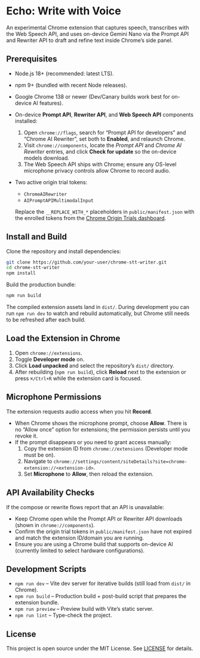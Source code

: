 # Echo: Write with Voice

An experimental Chrome extension that captures speech, transcribes with the Web Speech API, and uses on-device Gemini Nano via the Prompt API and Rewriter API to draft and refine text inside Chrome’s side panel.

## Prerequisites

- Node.js 18+ (recommended: latest LTS).
- npm 9+ (bundled with recent Node releases).
- Google Chrome 138 or newer (Dev/Canary builds work best for on-device AI features).
- On-device **Prompt API**, **Rewriter API**, and **Web Speech API** components installed:
  1. Open `chrome://flags`, search for “Prompt API for developers” and “Chrome AI Rewriter”, set both to **Enabled**, and relaunch Chrome.
  2. Visit `chrome://components`, locate the *Prompt API* and *Chrome AI Rewriter* entries, and click **Check for update** so the on-device models download.
  3. The Web Speech API ships with Chrome; ensure any OS-level microphone privacy controls allow Chrome to record audio.
- Two active origin trial tokens:
  - `ChromeAIRewriter`
  - `AIPromptAPIMultimodalInput`

  Replace the `__REPLACE_WITH_*` placeholders in `public/manifest.json` with the enrolled tokens from the [Chrome Origin Trials dashboard](https://developer.chrome.com/origintrials).

## Install and Build

Clone the repository and install dependencies:

```bash
git clone https://github.com/your-user/chrome-stt-writer.git
cd chrome-stt-writer
npm install
```

Build the production bundle:

```bash
npm run build
```

The compiled extension assets land in `dist/`. During development you can run `npm run dev` to watch and rebuild automatically, but Chrome still needs to be refreshed after each build.

## Load the Extension in Chrome

1. Open `chrome://extensions`.
2. Toggle **Developer mode** on.
3. Click **Load unpacked** and select the repository’s `dist/` directory.
4. After rebuilding (`npm run build`), click **Reload** next to the extension or press `⌘/Ctrl+R` while the extension card is focused.

## Microphone Permissions

The extension requests audio access when you hit **Record**.

- When Chrome shows the microphone prompt, choose **Allow**. There is no “Allow once” option for extensions; the permission persists until you revoke it.
- If the prompt disappears or you need to grant access manually:
  1. Copy the extension ID from `chrome://extensions` (Developer mode must be on).
  2. Navigate to `chrome://settings/content/siteDetails?site=chrome-extension://<extension-id>`.
  3. Set **Microphone** to **Allow**, then reload the extension.

## API Availability Checks

If the compose or rewrite flows report that an API is unavailable:

- Keep Chrome open while the Prompt API or Rewriter API downloads (shown in `chrome://components`).
- Confirm the origin trial tokens in `public/manifest.json` have not expired and match the extension ID/domain you are running.
- Ensure you are using a Chrome build that supports on-device AI (currently limited to select hardware configurations).

## Development Scripts

- `npm run dev` – Vite dev server for iterative builds (still load from `dist/` in Chrome).
- `npm run build` – Production build + post-build script that prepares the extension bundle.
- `npm run preview` – Preview build with Vite’s static server.
- `npm run lint` – Type-check the project.

## License

This project is open source under the MIT License. See [LICENSE](LICENSE) for details.
